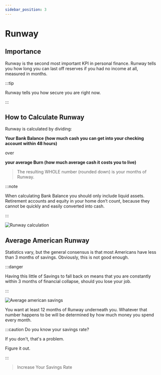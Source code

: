 ```yaml
---
sidebar_position: 3
---
```


# Runway

## Importance

Runway is the second most important KPI in personal finance. Runway tells you how long you can last off reserves if you had no income at all, measured in months.

:::tip 

Runway tells you how secure you are right now.

:::

## How to Calculate Runway

Runway is calculated by dividing:

**Your Bank Balance (how much cash you can get into your checking account within 48 hours)**

over

**your average Burn (how much average cash it costs you to live)**

>The resulting WHOLE number (rounded down) is your months of Runway.

:::note

When calculating Bank Balance you should only include liquid assets. Retirement accounts and equity in your home don’t count, because they cannot be quickly and easily converted into cash.

:::

![Runway calculation](/img/runway-calculation.svg)

## Average American Runway

Statistics vary, but the general consensus is that most Americans have less than 3 months of savings. Obviously, this is not good enough.

:::danger

Having this little of Savings to fall back on means that you are constantly within 3 months of financial collapse, should you lose your job.

:::

![Average american savings](/img/runway-avg.svg)

You want at least 12 months of Runway underneath you. Whatever that number happens to be will be determined by how much money you spend every month.

:::caution Do you know your savings rate?

If you don't, that's a problem.

Figure it out.

:::

>Increase Your Savings Rate